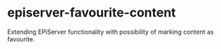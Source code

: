 # episerver-favourite-content
Extending EPiServer functionality with possibility of marking content as favourite.
